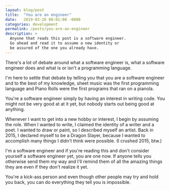 ```yaml
---
layout: blog/post
title:  "You are an engineer"
date:   2019-03-26 00:01:00 -0800
categories: development
permalink: /posts/you-are-an-engineer
description: >
  Anyone that reads this post is a software engineer.
  Go ahead and read it to assume a new identity or
  be assured of the one you already have.
---
```


There's a lot of debate around what a software engineer is, what a software engineer does and what is or isn't a programming language.

I'm here to settle that debate by telling you that you are a software engineer and to the best of my knowledge, sheet music was the first programming language and Piano Rolls were the first programs that ran on a pianola.

You're a software engineer simply by having an interest in writing code. You might not be very good at at it yet, but nobody starts out being good at anything.

Whenever I want to get into a new hobby or interest, I begin by assuming the role. When I wanted to write, I claimed the identity of a writer and a poet. I wanted to draw or paint, so I described myself an artist. Back in 2015, I declared myself to be a Dragon Slayer, because I wanted to accomplish many things I didn't think were possible. (I crushed 2015, btw.)

I'm a software engineer and if you're reading this and don't consider yourself a software engineer yet, you are one now. If anyone tells you otherwise send them my way and I'll remind them of all the amazing things they are even if they don't realize it yet.

You're a kick-ass person and even though other people may try and hold you back, you can do everything they tell you is impossible.

